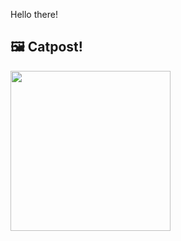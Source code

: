 Hello there!



## 🖼️ Catpost!

<sub>
    <img src="https://cdn2.thecatapi.com/images/9g1.jpg" height="256">
</sub>

